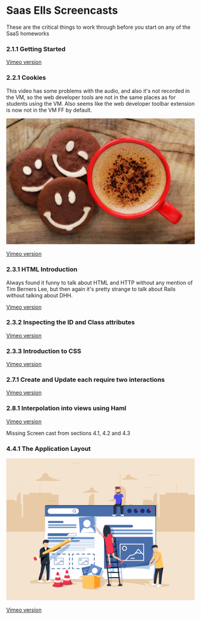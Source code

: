 # Saas Ells Screencasts

These are the critical things to work through before you start on any of the SaaS homeworks

### 2.1.1 Getting Started



[Vimeo version](https://vimeo.com/34754478)

### 2.2.1 Cookies

This video has some problems with the audio, and also it's not recorded in the VM, so the web developer tools are not in the same places as for students using the VM.  Also seems like the web developer toolbar extension is now not in the VM FF by default.

[![Cookies](https://raw.githubusercontent.com/AgileVentures/AgileVentures/master/images/saas_ells_screencasts/cookies_2_2_1.jpg)](https://youtu.be/AolqBqYOp74)

[Vimeo version](https://vimeo.com/33918630)

### 2.3.1 HTML Introduction



Always found it funny to talk about HTML and HTTP without any mention of Tim Berners Lee, but then again it's pretty strange to talk about Rails without talking about DHH.

[Vimeo version](https://vimeo.com/34754506)

### 2.3.2 Inspecting the ID and Class attributes



[Vimeo version](https://vimeo.com/34754568)

### 2.3.3 Introduction to CSS



[Vimeo version](https://vimeo.com/34754506)

### 2.7.1 Create and Update each require two interactions



[Vimeo version](https://vimeo.com/34754622)

### 2.8.1 Interpolation into views using Haml



[Vimeo version](https://vimeo.com/34754654)

Missing Screen cast from sections 4.1, 4.2 and 4.3

### 4.4.1 The Application Layout

[![The Application Layout](https://raw.githubusercontent.com/AgileVentures/AgileVentures/master/images/saas_ells_screencasts/application_layout_4_4_1.jpg)](https://youtu.be/CGiYtVhMFqU)

[Vimeo version](https://vimeo.com/34754667)
